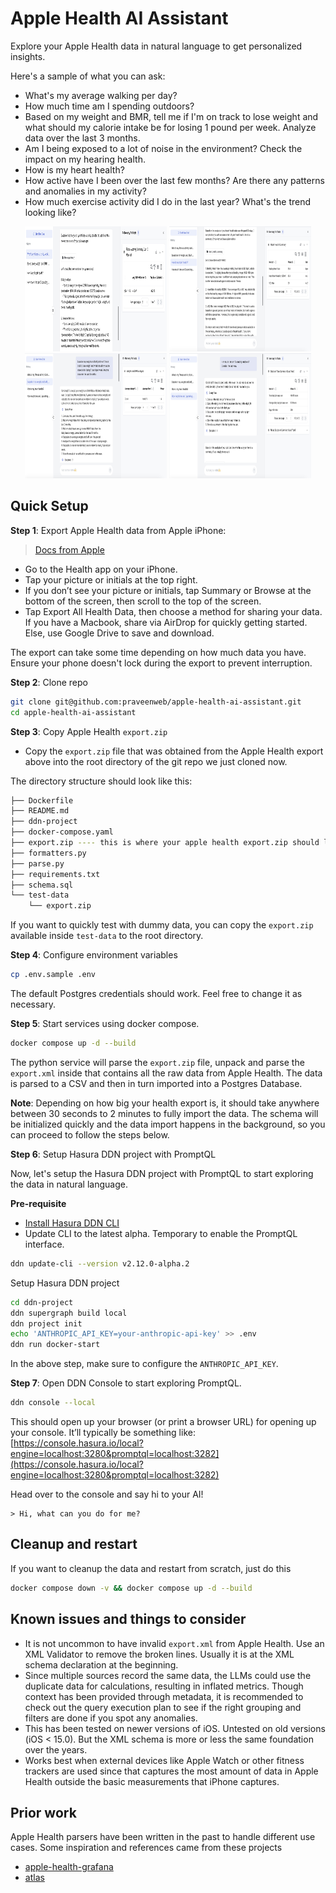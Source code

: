 # Apple Health AI Assistant

Explore your Apple Health data in natural language to get personalized insights.

Here's a sample of what you can ask:
- What's my average walking per day?
- How much time am I spending outdoors?
- Based on my weight and BMR, tell me if I'm on track to lose weight and what should my calorie intake be for losing 1 pound per week. Analyze data over the last 3 months.
- Am I being exposed to a lot of noise in the environment? Check the impact on my hearing health.
- How is my heart health?
- How active have I been over the last few months? Are there any patterns and anomalies in my activity?
- How much exercise activity did I do in the last year? What's the trend looking like?

<p align="center">
  <img src="./images/fitness-activity.jpg" alt="Fitness Activity" width="45%" height="200px" />
  <img src="./images/heart-health.jpg" alt="Heart Health" width="45%" height="200px" />
  <img src="./images/weight-loss.jpg" alt="Weight Loss" width="45%" height="200px" />
  <img src="./images/time-spent-outdoor.jpg" alt="Time Spent Outdoor" width="45%" height="200px" />
</p>

## Quick Setup

**Step 1**: Export Apple Health data from Apple iPhone:

> [Docs from Apple](https://support.apple.com/guide/iphone/share-your-health-data-iph5ede58c3d/ios#iphe962dcbd2)

- Go to the Health app on your iPhone.
- Tap your picture or initials at the top right.
- If you don’t see your picture or initials, tap Summary or Browse at the bottom of the screen, then scroll to the top of the screen.
- Tap Export All Health Data, then choose a method for sharing your data. If you have a Macbook, share via AirDrop for quickly getting started. Else, use Google Drive to save and download. 

The export can take some time depending on how much data you have. Ensure your phone doesn't lock during the export to prevent interruption.

**Step 2**: Clone repo
```bash
git clone git@github.com:praveenweb/apple-health-ai-assistant.git
cd apple-health-ai-assistant
```

**Step 3**: Copy Apple Health `export.zip`

- Copy the `export.zip` file that was obtained from the Apple Health export above into the root directory of the git repo we just cloned now.

The directory structure should look like this:

```bash
├── Dockerfile
├── README.md
├── ddn-project
├── docker-compose.yaml
├── export.zip ---- this is where your apple health export.zip should live
├── formatters.py
├── parse.py
├── requirements.txt
├── schema.sql
└── test-data
    └── export.zip
```

If you want to quickly test with dummy data, you can copy the `export.zip` available inside `test-data` to the root directory.

**Step 4**: Configure environment variables

```bash
cp .env.sample .env
```

The default Postgres credentials should work. Feel free to change it as necessary.

**Step 5**: Start services using docker compose.

```bash
docker compose up -d --build
```

The python service will parse the `export.zip` file, unpack and parse the `export.xml` inside that contains all the raw data from Apple Health. The data is parsed to a CSV and then in turn imported into a Postgres Database.

**Note**: Depending on how big your health export is, it should take anywhere between 30 seconds to 2 minutes to fully import the data. The schema will be initialized quickly and the data import happens in the background, so you can proceed to follow the steps below.

**Step 6**: Setup Hasura DDN project with PromptQL

Now, let's setup the Hasura DDN project with PromptQL to start exploring the data in natural language.

**Pre-requisite**
- [Install Hasura DDN CLI](https://hasura.io/docs/3.0/cli/installation/)
- Update CLI to the latest alpha. Temporary to enable the PromptQL interface.

```bash
ddn update-cli --version v2.12.0-alpha.2
```

Setup Hasura DDN project

```bash
cd ddn-project
ddn supergraph build local
ddn project init
echo 'ANTHROPIC_API_KEY=your-anthropic-api-key' >> .env
ddn run docker-start
```

In the above step, make sure to configure the `ANTHROPIC_API_KEY`.

**Step 7**: Open DDN Console to start exploring PromptQL.

```bash
ddn console --local
```

This should open up your browser (or print a browser URL) for opening up your console. It’ll typically be something like: [https://console.hasura.io/local?engine=localhost:3280&promptql=localhost:3282](https://console.hasura.io/local?engine=localhost:3280&promptql=localhost:3282)

Head over to the console and say hi to your AI!

```
> Hi, what can you do for me?
```

## Cleanup and restart

If you want to cleanup the data and restart from scratch, just do this

```bash
docker compose down -v && docker compose up -d --build
```

## Known issues and things to consider

- It is not uncommon to have invalid `export.xml` from Apple Health. Use an XML Validator to remove the broken lines. Usually it is at the XML schema declaration at the beginning.
- Since multiple sources record the same data, the LLMs could use the duplicate data for calculations, resulting in inflated metrics. Though context has been provided through metadata, it is recommended to check out the query execution plan to see if the right grouping and filters are done if you spot any anomalies.
- This has been tested on newer versions of iOS. Untested on old versions (iOS < 15.0). But the XML schema is more or less the same foundation over the years.
- Works best when external devices like Apple Watch or other fitness trackers are used since that captures the most amount of data in Apple Health outside the basic measurements that iPhone captures.

## Prior work

Apple Health parsers have been written in the past to handle different use cases. Some inspiration and references came from these projects
- [apple-health-grafana](https://github.com/k0rventen/apple-health-grafana)
- [atlas](https://github.com/atlaslib/atlas)

